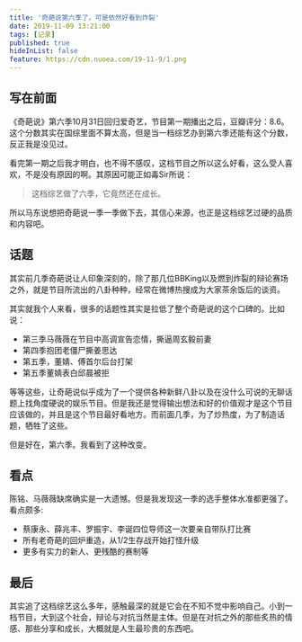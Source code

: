 ```yaml
---
title: '奇葩说第六季了，可是依然好看到炸裂'
date: 2019-11-09 13:21:00
tags: [记录]
published: true
hideInList: false
feature: https://cdn.nuoea.com/19-11-9/1.png
---
```


## 写在前面

《奇葩说》第六季10月31日回归爱奇艺，节目第一期播出之后，豆瓣评分：8.6。这个分数其实在国综里面不算太高，但是当一档综艺办到第六季还能有这个分数，反正我是没见过。


看完第一期之后我才明白，也不得不感叹，这档节目之所以这么好看，这么受人喜欢，不是没有原因的啊。其原因可能正如毒Sir所说：

 > 这档综艺做了六季，它竟然还在成长。

所以马东说想把奇葩说一季一季做下去，其信心来源，也正是这档综艺过硬的品质和内容吧。

## 话题

其实前几季奇葩说让人印象深刻的，除了那几位BBKing以及燃到炸裂的辩论赛场之外，就是节目所流出的八卦种种，经常在微博热搜成为大家茶余饭后的谈资。

其实就我个人来看，很多的话题性其实是拉低了整个奇葩说的这个口碑的。比如说：

- 第三季马薇薇在节目中高调宣告恋情，撕逼周玄毅前妻
- 第四季抱团老僵尸撕姜思达
- 第五季，董婧、傅首尔后台打架
- 第五季董婧表白邱晨被拒

等等这些，让奇葩说似乎成为了一个提供各种新鲜八卦以及在没什么可说的无聊话题上找角度硬说的娱乐节目。但是我还是觉得输出想法和好的价值观才是这个节目应该做的，并且是这个节目最好看地方。而前面几季，为了炒热度，为了制造话题，牺牲了这些。

但是好在，第六季。我看到了这种改变。

## 看点

陈铭、马薇薇缺席确实是一大遗憾。但是我发现这一季的选手整体水准都更强了。看点颇多:

- 蔡康永、薛兆丰、罗振宇、李诞四位导师这一次要亲自带队打比赛
- 所有老奇葩的回炉重造，从1/2生存战开始打怪升级
- 更多有实力的新人、更残酷的赛制等

## 最后

其实追了这档综艺这么多年，感触最深的就是它会在不知不觉中影响自己。小到一档节目，大到这个社会，辩论与对抗当然是主体。但是在对抗之外的那些炙热的情感、那些分享和成长，大概就是人生最珍贵的东西吧。




